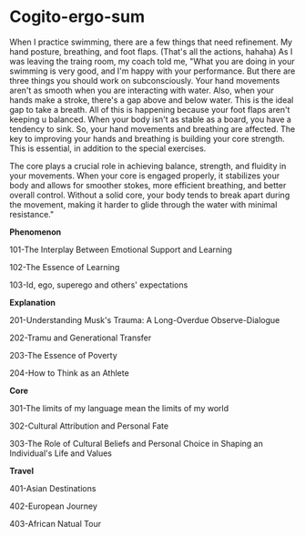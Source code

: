 # Cogito-ergo-sum

When I practice swimming, there are a few things that need refinement. My hand posture, breathing, and foot flaps. (That's all the actions, hahaha) As I was leaving the traing room, my coach told me, "What you are doing in your swimming is very good, and I'm happy with your performance. But there are three things you should work on subconsciously. Your hand movements aren't as smooth when you are interacting with water. Also, when your hands make a stroke, there's a gap above and below water. This is the ideal gap to take a breath. All of this is happening because your foot flaps aren't keeping u balanced. When your body isn't as stable as a board, you have a tendency to sink. So, your hand movements and breathing are affected. The key to improving your hands and breathing is building your core strength. This is essential, in addition to the special exercises.

The core plays a crucial role in achieving balance, strength, and fluidity in your movements. When your core is engaged properly, it stabilizes  your body and allows for smoother stokes, more efficient breathing, and better overall control. Without a solid core, your body tends to break apart during the movement, making it harder to glide through the water with minimal resistance."



**Phenomenon**

101-The Interplay Between Emotional Support and Learning

102-The Essence of Learning

103-Id, ego, superego and others' expectations



**Explanation**

201-Understanding Musk's Trauma: A Long-Overdue Observe-Dialogue

202-Tramu and Generational Transfer

203-The Essence of Poverty

204-How to Think as an Athlete



**Core**

301-The limits of my language mean the limits of my world

302-Cultural Attribution and Personal Fate

303-The Role of Cultural Beliefs and Personal Choice in Shaping an Individual's Life and Values



**Travel**

401-Asian Destinations

402-European Journey

403-African Natual Tour

